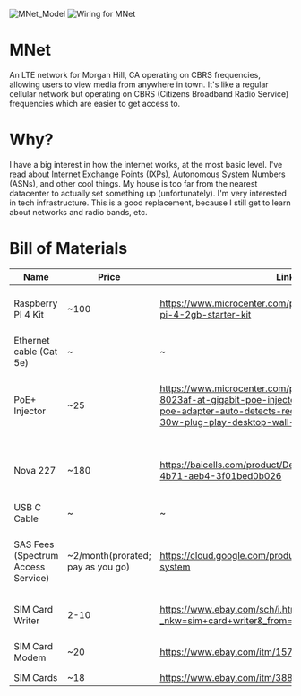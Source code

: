 ![MNet_Model](https://github.com/user-attachments/assets/dc037de9-f728-438f-b802-1dccf737fb73)
![Wiring for MNet](https://github.com/user-attachments/assets/a45214cf-77de-47c5-b6b5-97513b3a2727)

# MNet
An LTE network for Morgan Hill, CA operating on CBRS frequencies, allowing users to view media from anywhere in town.
It's like a regular cellular network but operating on CBRS (Citizens Broadband Radio Service) frequencies which are easier to get access to. 


# Why?
I have a big interest in how the internet works, at the most basic level. I've read about Internet Exchange Points (IXPs), Autonomous System Numbers (ASNs), and other cool things. My house is too far from the nearest datacenter to actually set something up (unfortunately). I'm very interested in tech infrastructure. This is a good replacement, because I still get to learn about networks and radio bands, etc.

# Bill of Materials
| Name | Price | Link | Note |
| --- | --- | --- | --- |
| Raspberry PI 4 Kit | ~100 | https://www.microcenter.com/product/683906/raspberry-pi-4-2gb-starter-kit | Needed for serving files, and running Open5GS |
| Ethernet cable (Cat 5e) | ~ | ~ | Owned |
| PoE+ Injector | ~25 | https://www.microcenter.com/product/693993/tp-link-8023af-at-gigabit-poe-injector-convert-non-poe-to-poe-adapter-auto-detects-required-power,-up-to-30w-plug-play-desktop-wall-mount-distance-up- | Injects power into ethernet cable between Raspberry PI, and base station |
| Nova 227 | ~180 | https://baicells.com/product/Details?id=c7b62a86-c748-4b71-aeb4-3f01bed0b026 | Cellular base station for sending and recieving the signals |
| USB C Cable | ~ | ~ | Owned |
| SAS Fees (Spectrum Access Service) | ~2/month(prorated; pay as you go) | https://cloud.google.com/products/spectrum-access-system | Needed to get legal access to radio spectrum, fairly cheap, prorated by use time |
| SIM Card Writer |2-10 | https://www.ebay.com/sch/i.html?_nkw=sim+card+writer&_from=R40&_sacat=146493 | Need to write subscriber info to sim card |
| SIM Card Modem | ~20 | https://www.ebay.com/itm/157122972152 | Connect to network on laptops/devices |
| SIM Cards | ~18 | https://www.ebay.com/itm/388582515494 |
